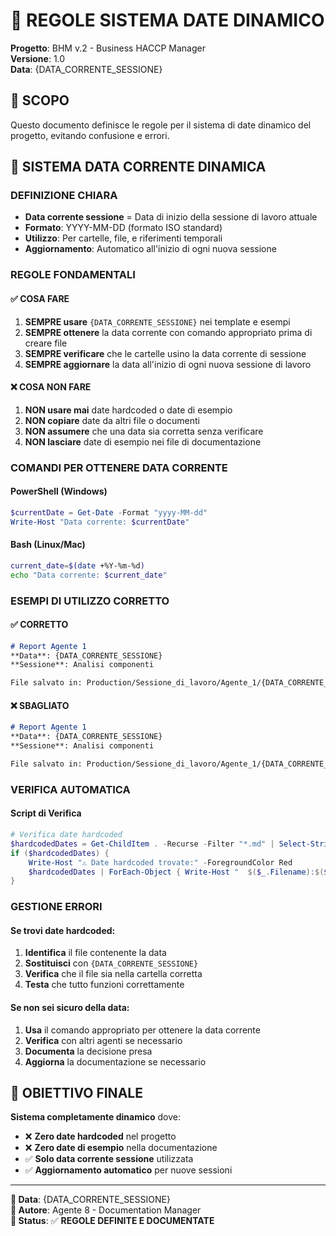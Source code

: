 # 📅 REGOLE SISTEMA DATE DINAMICO
**Progetto**: BHM v.2 - Business HACCP Manager  
**Versione**: 1.0  
**Data**: {DATA_CORRENTE_SESSIONE}

## 🎯 SCOPO
Questo documento definisce le regole per il sistema di date dinamico del progetto, evitando confusione e errori.

## 📅 SISTEMA DATA CORRENTE DINAMICA

### **DEFINIZIONE CHIARA**
- **Data corrente sessione** = Data di inizio della sessione di lavoro attuale
- **Formato**: YYYY-MM-DD (formato ISO standard)
- **Utilizzo**: Per cartelle, file, e riferimenti temporali
- **Aggiornamento**: Automatico all'inizio di ogni nuova sessione

### **REGOLE FONDAMENTALI**

#### **✅ COSA FARE**
1. **SEMPRE usare** `{DATA_CORRENTE_SESSIONE}` nei template e esempi
2. **SEMPRE ottenere** la data corrente con comando appropriato prima di creare file
3. **SEMPRE verificare** che le cartelle usino la data corrente di sessione
4. **SEMPRE aggiornare** la data all'inizio di ogni nuova sessione di lavoro

#### **❌ COSA NON FARE**
1. **NON usare mai** date hardcoded o date di esempio
2. **NON copiare** date da altri file o documenti
3. **NON assumere** che una data sia corretta senza verificare
4. **NON lasciare** date di esempio nei file di documentazione

### **COMANDI PER OTTENERE DATA CORRENTE**

#### **PowerShell (Windows)**
```powershell
$currentDate = Get-Date -Format "yyyy-MM-dd"
Write-Host "Data corrente: $currentDate"
```

#### **Bash (Linux/Mac)**
```bash
current_date=$(date +%Y-%m-%d)
echo "Data corrente: $current_date"
```

### **ESEMPI DI UTILIZZO CORRETTO**

#### **✅ CORRETTO**
```markdown
# Report Agente 1
**Data**: {DATA_CORRENTE_SESSIONE}
**Sessione**: Analisi componenti

File salvato in: Production/Sessione_di_lavoro/Agente_1/{DATA_CORRENTE_SESSIONE}/
```

#### **❌ SBAGLIATO**
```markdown
# Report Agente 1
**Data**: {DATA_CORRENTE_SESSIONE}
**Sessione**: Analisi componenti

File salvato in: Production/Sessione_di_lavoro/Agente_1/{DATA_CORRENTE_SESSIONE}/
```

### **VERIFICA AUTOMATICA**

#### **Script di Verifica**
```powershell
# Verifica date hardcoded
$hardcodedDates = Get-ChildItem . -Recurse -Filter "*.md" | Select-String -Pattern "\d{4}-\d{2}-\d{2}" | Where-Object {$_.Line -notmatch "DATA_CORRENTE_SESSIONE|YYYY-MM-DD|esempio|example"}
if ($hardcodedDates) {
    Write-Host "⚠️ Date hardcoded trovate:" -ForegroundColor Red
    $hardcodedDates | ForEach-Object { Write-Host "  $($_.Filename):$($_.LineNumber)" -ForegroundColor Red }
}
```

### **GESTIONE ERRORI**

#### **Se trovi date hardcoded:**
1. **Identifica** il file contenente la data
2. **Sostituisci** con `{DATA_CORRENTE_SESSIONE}`
3. **Verifica** che il file sia nella cartella corretta
4. **Testa** che tutto funzioni correttamente

#### **Se non sei sicuro della data:**
1. **Usa** il comando appropriato per ottenere la data corrente
2. **Verifica** con altri agenti se necessario
3. **Documenta** la decisione presa
4. **Aggiorna** la documentazione se necessario

## 🎯 OBIETTIVO FINALE

**Sistema completamente dinamico** dove:
- ❌ **Zero date hardcoded** nel progetto
- ❌ **Zero date di esempio** nella documentazione
- ✅ **Solo data corrente sessione** utilizzata
- ✅ **Aggiornamento automatico** per nuove sessioni

---
**📅 Data**: {DATA_CORRENTE_SESSIONE}  
**👤 Autore**: Agente 8 - Documentation Manager  
**🎯 Status**: ✅ **REGOLE DEFINITE E DOCUMENTATE**
